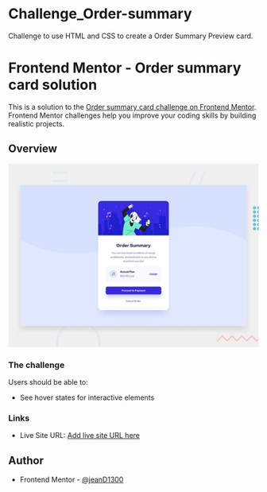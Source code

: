 # Challenge_Order-summary
Challenge to use  HTML and CSS to create a Order Summary Preview card.

# Frontend Mentor - Order summary card solution

This is a solution to the [Order summary card challenge on Frontend Mentor](https://www.frontendmentor.io/challenges/order-summary-component-QlPmajDUj). Frontend Mentor challenges help you improve your coding skills by building realistic projects. 

## Overview
![](/images/desktop-preview.jpg)
### The challenge

Users should be able to:

- See hover states for interactive elements



### Links
- Live Site URL: [Add live site URL here](https://your-live-site-url.com)


## Author

- Frontend Mentor - [@jeanD1300](https://www.frontendmentor.io/profile/jeanD1300)




